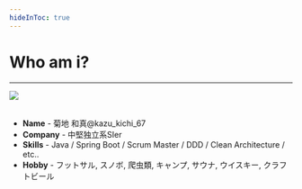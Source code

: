 ```yaml
---
hideInToc: true
---
```


# Who am i?

***

<div class="grid grid-cols-[30%_70%] gap-4">

<div>
<img src="/camp.png" />
</div>

<div>
<br>

- <mdi-account-circle /> **Name** - 菊地 和真@kazu_kichi_67
- <carbon-book /> **Company** - 中堅独立系SIer
- <carbon-bookmark /> **Skills** - Java / Spring Boot / Scrum Master / DDD / Clean Architecture / etc..
- <carbon-bar /> **Hobby** - フットサル, スノボ, 爬虫類, キャンプ, サウナ, ウイスキー, クラフトビール

</div>
</div>
